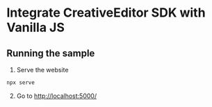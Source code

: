 # Integrate CreativeEditor SDK with Vanilla JS


## Running the sample

1. Serve the website

```bash
npx serve
```

2. Go to [http://localhost:5000/](http://localhost:5000/)
